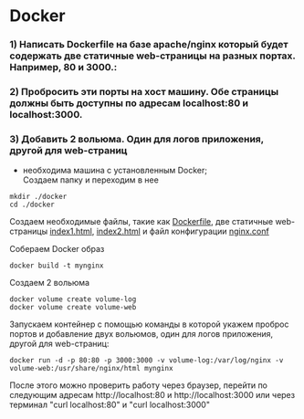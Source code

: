 # Docker
### 1) Написать Dockerfile на базе apache/nginx который будет содержать две статичные web-страницы на разных портах. Например, 80 и 3000.:
### 2) Пробросить эти порты на хост машину. Обе страницы должны быть доступны по адресам localhost:80 и localhost:3000.
### 3) Добавить 2 вольюма. Один для логов приложения, другой для web-страниц


* необходима машина с установленным Docker;   
Создаем папку и переходим в нее   
```
mkdir ./docker
cd ./docker

```
Создаем необходимые файлы, такие как  [Dockerfile](https://github.com/SalnikovAnton/docker/blob/main/Dockerfile "Dockerfile"), две статичные web-страницы [index1.html](https://github.com/SalnikovAnton/docker/blob/main/index1.html "index1.html"), [index2.html](https://github.com/SalnikovAnton/docker/blob/main/index2.html "index2.html") и файл конфигурации [nginx.conf](https://github.com/SalnikovAnton/docker/blob/main/nginx.conf "nginx.conf")
   
Собераем Docker образ
```
docker build -t mynginx
```
Создаем 2 вольюма
```
docker volume create volume-log
docker volume create volume-web
```
Запускаем контейнер с помощью команды в которой укажем проброс портов и добавление двух вольюмов, один для логов приложения, другой для web-страниц:
```
docker run -d -p 80:80 -p 3000:3000 -v volume-log:/var/log/nginx -v volume-web:/usr/share/nginx/html mynginx
```
После этого можно проверить работу через браузер, перейти по следующим адресам http://localhost:80 и http://localhost:3000 или через терминал "curl localhost:80" и "curl localhost:3000"
